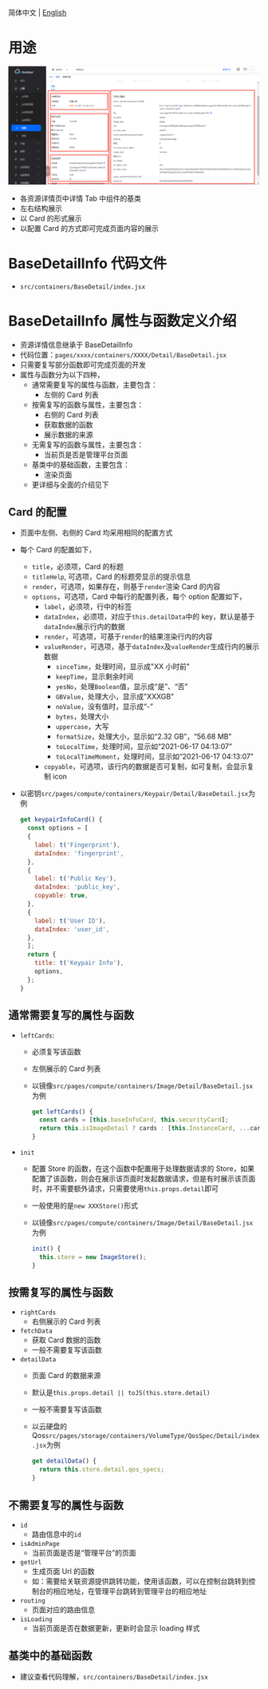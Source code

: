 简体中文 | [English](../../en/develop/3-4-BaseDetailInfo-introduction.md)

# 用途

![详情信息页](../../zh/develop/images/detail/image-detail-info.png)

- 各资源详情页中详情 Tab 中组件的基类
- 左右结构展示
- 以 Card 的形式展示
- 以配置 Card 的方式即可完成页面内容的展示

# BaseDetailInfo 代码文件

- `src/containers/BaseDetail/index.jsx`

# BaseDetailInfo 属性与函数定义介绍

- 资源详情信息继承于 BaseDetailInfo
- 代码位置：`pages/xxxx/containers/XXXX/Detail/BaseDetail.jsx`
- 只需要复写部分函数即可完成页面的开发
- 属性与函数分为以下四种，
  - 通常需要复写的属性与函数，主要包含：
    - 左侧的 Card 列表
  - 按需复写的函数与属性，主要包含：
    - 右侧的 Card 列表
    - 获取数据的函数
    - 展示数据的来源
  - 无需复写的函数与属性，主要包含：
    - 当前页是否是管理平台页面
  - 基类中的基础函数，主要包含：
    - 渲染页面
  - 更详细与全面的介绍见下

## Card 的配置

- 页面中左侧、右侧的 Card 均采用相同的配置方式
- 每个 Card 的配置如下，
  - `title`，必须项，Card 的标题
  - `titleHelp`, 可选项，Card 的标题旁显示的提示信息
  - `render`，可选项，如果存在，则基于`render`渲染 Card 的内容
  - `options`，可选项，Card 中每行的配置列表，每个 option 配置如下，
    - `label`，必须项，行中的标签
    - `dataIndex`，必须项，对应于`this.detailData`中的 key，默认是基于`dataIndex`展示行内的数据
    - `render`，可选项，可基于`render`的结果渲染行内的内容
    - `valueRender`，可选项，基于`dataIndex`及`valueRender`生成行内的展示数据
      - `sinceTime`，处理时间，显示成"XX 小时前"
      - `keepTime`，显示剩余时间
      - `yesNo`，处理`Boolean`值，显示成“是”、“否”
      - `GBValue`，处理大小，显示成"XXXGB"
      - `noValue`，没有值时，显示成“-”
      - `bytes`，处理大小
      - `uppercase`，大写
      - `formatSize`，处理大小，显示如“2.32 GB”，“56.68 MB”
      - `toLocalTime`，处理时间，显示如“2021-06-17 04:13:07”
      - `toLocalTimeMoment`，处理时间，显示如“2021-06-17 04:13:07”
    - `copyable`，可选项，该行内的数据是否可复制，如可复制，会显示复制 icon
- 以密钥`src/pages/compute/containers/Keypair/Detail/BaseDetail.jsx`为例

  ```javascript
  get keypairInfoCard() {
    const options = [
    {
      label: t('Fingerprint'),
      dataIndex: 'fingerprint',
    },
    {
      label: t('Public Key'),
      dataIndex: 'public_key',
      copyable: true,
    },
    {
      label: t('User ID'),
      dataIndex: 'user_id',
    },
    ];
    return {
      title: t('Keypair Info'),
      options,
    };
  }
  ```

## 通常需要复写的属性与函数

- `leftCards`:
  - 必须复写该函数
  - 左侧展示的 Card 列表
  - 以镜像`src/pages/compute/containers/Image/Detail/BaseDetail.jsx`为例

    ```javascript
    get leftCards() {
      const cards = [this.baseInfoCard, this.securityCard];
      return this.isImageDetail ? cards : [this.InstanceCard, ...cards];
    }
    ```

- `init`
  - 配置 Store 的函数，在这个函数中配置用于处理数据请求的
    Store，如果配置了该函数，则会在展示该页面时发起数据请求，但是有时展示该页面时，并不需要额外请求，只需要使用`this.props.detail`即可
  - 一般使用的是`new XXXStore()`形式
  - 以镜像`src/pages/compute/containers/Image/Detail/BaseDetail.jsx`为例

    ```javascript
    init() {
      this.store = new ImageStore();
    }
    ```

## 按需复写的属性与函数

- `rightCards`
  - 右侧展示的 Card 列表
- `fetchData`
  - 获取 Card 数据的函数
  - 一般不需要复写该函数
- `detailData`
  - 页面 Card 的数据来源
  - 默认是`this.props.detail || toJS(this.store.detail)`
  - 一般不需要复写该函数
  - 以云硬盘的 Qos`src/pages/storage/containers/VolumeType/QosSpec/Detail/index.jsx`为例

    ```javascript
    get detailData() {
      return this.store.detail.qos_specs;
    }
    ```

## 不需要复写的属性与函数

- `id`
  - 路由信息中的`id`
- `isAdminPage`
  - 当前页面是否是“管理平台”的页面
- `getUrl`
  - 生成页面 Url 的函数
  - 如：需要给关联资源提供跳转功能，使用该函数，可以在控制台跳转到控制台的相应地址，在管理平台跳转到管理平台的相应地址
- `routing`
  - 页面对应的路由信息
- `isLoading`
  - 当前页面是否在数据更新，更新时会显示 loading 样式

## 基类中的基础函数

- 建议查看代码理解，`src/containers/BaseDetail/index.jsx`
